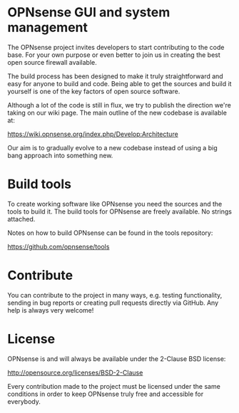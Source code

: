 OPNsense GUI and system management
==================================

The OPNsense project invites developers to start contributing to
the code base.  For your own purpose or even better to join us in
creating the best open source firewall available.

The build process has been designed to make it truly straightforward
and easy for anyone to build and code.  Being able to get the sources
and build it yourself is one of the key factors of open source software.

Although a lot of the code is still in flux, we try to publish the
direction we're taking on our wiki page.  The main outline of the new
codebase is available at:

https://wiki.opnsense.org/index.php/Develop:Architecture

Our aim is to gradually evolve to a new codebase instead of using a
big bang approach into something new.

Build tools
===========

To create working software like OPNsense you need the sources and the
tools to build it.  The build tools for OPNsense are freely available.
No strings attached.

Notes on how to build OPNsense can be found in the tools repository:

https://github.com/opnsense/tools

Contribute
==========

You can contribute to the project in many ways, e.g. testing
functionality, sending in bug reports or creating pull requests
directly via GitHub.  Any help is always very welcome!

License
=======

OPNsense is and will always be available under the 2-Clause BSD license:

http://opensource.org/licenses/BSD-2-Clause

Every contribution made to the project must be licensed under the
same conditions in order to keep OPNsense truly free and accessible
for everybody.
